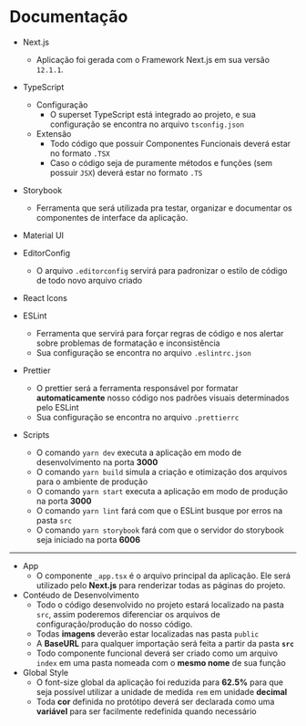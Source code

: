 # Documentação

- Next.js
    - Aplicação foi gerada com o Framework Next.js em sua versão `12.1.1`.
- TypeScript
    - Configuração
        - O superset TypeScript está integrado ao projeto, e sua configuração se encontra no arquivo `tsconfig.json`
    - Extensão
        - Todo código que possuir Componentes Funcionais deverá estar no formato `.TSX`
        - Caso o código seja de puramente métodos e funções (sem possuir `JSX`) deverá estar no formato `.TS`
- Storybook
    - Ferramenta que será utilizada pra testar, organizar e documentar os componentes de interface da aplicação.
- Material UI
    
    
- EditorConfig
    - O arquivo `.editorconfig` servirá para padronizar o estilo de código de todo novo arquivo criado
- React Icons
- ESLint
    - Ferramenta que servirá para forçar regras de código e nos alertar sobre problemas de formatação e inconsistência
    - Sua configuração se encontra no arquivo `.eslintrc.json`
- Prettier
    - O prettier será a ferramenta responsável por formatar **automaticamente** nosso código nos padrões visuais determinados pelo ESLint
    - Sua configuração se encontra no arquivo `.prettierrc`
- Scripts
    - O comando `yarn dev` executa a aplicação em modo de desenvolvimento na porta **3000**
    - O comando `yarn build` simula a criação e otimização dos arquivos para o ambiente de  produção
    - O comando `yarn start` executa a aplicação em modo de produção na porta **3000**
    - O comando `yarn lint` fará com que o ESLint busque por erros na pasta `src`
    - O comando `yarn storybook` fará com que o servidor do storybook seja iniciado na porta **6006**

---

- App
    - O componente `_app.tsx` é o arquivo principal da aplicação. Ele será utilizado pelo **Next.js** para renderizar todas as páginas do projeto.
- Contéudo de Desenvolvimento
    - Todo o código desenvolvido no projeto estará localizado na pasta `src`, assim poderemos diferenciar os arquivos de configuração/produção do nosso código.
    - Todas **imagens** deverão estar localizadas nas pasta `public`
    - A **BaseURL** para qualquer importação será feita a partir da pasta **`src`**
    - Todo componente funcional deverá ser criado como um arquivo `index` em uma pasta nomeada com o **mesmo nome** de sua função
- Global Style
    - O font-size global da aplicação foi reduzida para **62.5%** para que seja possível utilizar a unidade de medida `rem` em unidade **decimal**
    - Toda **cor** definida no protótipo deverá ser declarada como uma **variável** para ser facilmente redefinida quando necessário